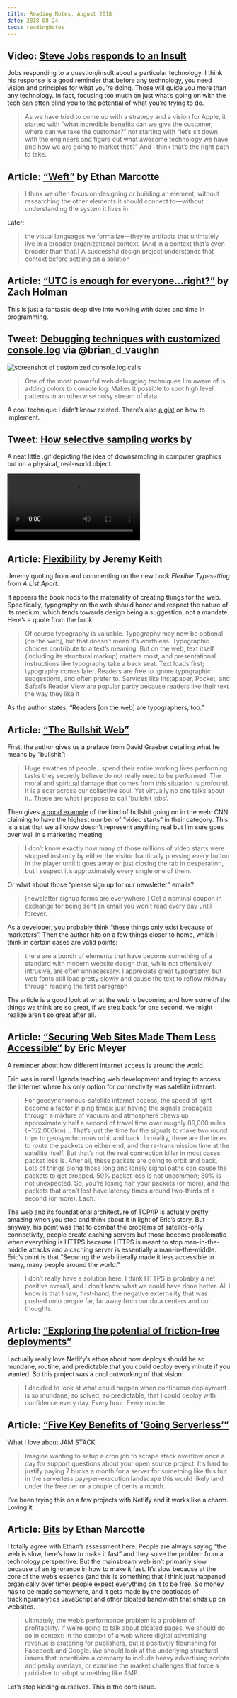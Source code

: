 ```yaml
---
title: Reading Notes, August 2018
date: 2018-08-24
tags: readingNotes
---
```


## Video: [Steve Jobs responds to an Insult](https://www.youtube.com/watch?v=FF-tKLISfPE)

Jobs responding to a question/insult about a particular technology. I think his response is a good reminder that before any technology, you need vision and principles for what you’re doing. Those will guide you more than any technology. In fact, focusing too much on just what’s going on with the tech can often blind you to the potential of what you’re trying to do.

> As we have tried to come up with a strategy and a vision for Apple, it started with “what incredible benefits can we give the customer, where can we take the customer?” not starting with “let’s sit down with the engineers and figure out what awesome technology we have and how we are going to market that?” And I think that’s the right path to take.

## Article: [“Weft”](https://ethanmarcotte.com/wrote/weft/) by Ethan Marcotte

> I think we often focus on designing or building an element, without researching the other elements it should connect to—without understanding the system it lives in.

Later:

> the visual languages we formalize—they’re artifacts that ultimately live in a broader organizational context. (And in a context that’s even broader than that.) A successful design project understands that context before settling on a solution

## Article: [“UTC is enough for everyone...right?”](https://zachholman.com/talk/utc-is-enough-for-everyone-right) by Zach Holman

This is just a fantastic deep dive into working with dates and time in programming.

## Tweet: [Debugging techniques with customized console.log](https://twitter.com/brian_d_vaughn/status/1025045172818563072) via @brian_d_vaughn

![screenshot of customized console.log calls](https://pbs.twimg.com/media/DjnGCcjVsAEk4R9.jpg:large)

> One of the most powerful web debugging techniques I'm aware of is adding colors to console.log. Makes it possible to spot high level patterns in an otherwise noisy stream of data.

A cool technique I didn’t know existed. There’s also [a gist](https://gist.github.com/bvaughn/810d50d6ade25b784728873daabb905e) on how to implement.

## Tweet: [How selective sampling works](https://twitter.com/CarlForrest/status/1026331321281470465) by 

A neat little .gif depicting the idea of downsampling in computer graphics but on a physical, real-world object.

<video controls src="https://video.twimg.com/ext_tw_video/1026331290394476545/pu/pl/FHBitGyZ8SPirV8K.m3u8"></video>

## Article: [Flexibility](https://adactio.com/journal/14250) by Jeremy Keith

Jeremy quoting from and commenting on the new book *Flexible Typesetting* from *A List Apart*. 

It appears the book nods to the materiality of creating things for the web. Specifically, typography on the web should honor and respect the nature of its medium, which tends towards design being a suggestion, not a mandate. Here’s a quote from the book:

> Of course typography is valuable. Typography may now be optional [on the web], but that doesn’t mean it’s worthless. Typographic choices contribute to a text’s meaning. But on the web, text itself (including its structural markup) matters most, and presentational instructions like typography take a back seat. Text loads first; typography comes later. Readers are free to ignore typographic suggestions, and often prefer to. Services like Instapaper, Pocket, and Safari’s Reader View are popular partly because readers like their text the way they like it

As the author states, “Readers [on the web] are typographers, too.”

## Article: [“The Bullshit Web”](https://pxlnv.com/blog/bullshit-web/)

First, the author gives us a preface from David Graeber detailing what he means by “bullshit”:

> Huge swathes of people...spend their entire working lives performing tasks they secretly believe do not really need to be performed. The moral and spiritual damage that comes from this situation is profound. It is a scar across our collective soul. Yet virtually no one talks about it...These are what I propose to call ‘bullshit jobs’.

Then gives [a good example](https://twitter.com/perlberg/status/1019968000458481664) of the kind of bullshit going on in the web: CNN claiming to have the highest number of “video starts” in their category. This is a stat that we all know doesn’t represent anything real but I’m sure goes over well in a marketing meeting:

> I don’t know exactly how many of those millions of video starts were stopped instantly by either the visitor frantically pressing every button in the player until it goes away or just closing the tab in desperation, but I suspect it’s approximately every single one of them.

Or what about those “please sign up for our newsletter” emails?

> [newsletter signup forms are everywhere.] Get a nominal coupon in exchange for being sent an email you won’t read every day until forever.

As a developer, you probably think “these things only exist because of marketers”. Then the author hits on a few things closer to home, which I think in certain cases are valid points:

> there are a bunch of elements that have become something of a standard with modern website design that, while not offensively intrusive, are often unnecessary. I appreciate great typography, but web fonts still load pretty slowly and cause the text to reflow midway through reading the first paragraph

The article is a good look at what the web is becoming and how some of the things we think are so great, if we step back for one second, we might realize aren’t so great after all.


## Article: [“Securing Web Sites Made Them Less Accessible”](https://meyerweb.com/eric/thoughts/2018/08/07/securing-sites-made-them-less-accessible/) by Eric Meyer

A reminder about how different internet access is around the world.

Eric was in rural Uganda teaching web development and trying to access the internet where his only option for connectivity was satellite internet:

> For geosynchronous-satellite internet access, the speed of light become a factor in ping times: just having the signals propagate through a mixture of vacuum and atmosphere chews up approximately half a second of travel time over roughly 89,000 miles (~152,000km)...
> That’s just the time for the signals to make two round trips to geosynchronous orbit and back. In reality, there are the times to route the packets on either end, and the re-transmission time at the satellite itself.
> But that’s not the real connection killer in most cases: packet loss is. After all, these packets are going to orbit and back. Lots of things along those long and lonely signal paths can cause the packets to get dropped. 50% packet loss is not uncommon; 80% is not unexpected.
> So, you’re losing half your packets (or more), and the packets that aren’t lost have latency times around two-thirds of a second (or more). Each.

The web and its foundational architecture of TCP/IP is actually pretty amazing when you stop and think about it in light of Eric’s story. But anyway, his point was that to combat the problems of satellite-only connectivity, people create caching servers but those become problematic when everything is HTTPS because HTTPS is meant to stop man-in-the-middle attacks and a caching server is essentially a man-in-the-middle. Eric’s point is that “Securing the web literally made it less accessible to many, many people around the world.” 

> I don’t really have a solution here. I think HTTPS is probably a net positive overall, and I don’t know what we could have done better. All I know is that I saw, first-hand, the negative externality that was pushed onto people far, far away from our data centers and our thoughts.

## Article: [“Exploring the potential of friction-free deployments”](https://www.netlify.com/blog/2018/08/02/exploring-the-potential-of-friction-free-deployments/)

I actually really love Netlify’s ethos about how deploys should be so mundane, routine, and predictable that you could deploy every minute if you wanted. So this project was a cool outworking of that vision:

> I decided to look at what could happen when continuous deployment is so mundane, so solved, so predictable, that I could deploy with confidence every day. Every hour. Every minute.

## Article: [“Five Key Benefits of ‘Going Serverless’”](https://www.netlify.com/blog/2018/08/06/five-key-benefits-of-going-serverless/)

What I love about JAM STACK

> Imagine wanting to setup a cron job to scrape stack overflow once a day for support questions about your open source project. It’s hard to justify paying 7 bucks a month for a server for something like this but in the serverless pay-per-execution landscape this would likely land under the free tier or a couple of cents a month.

I’ve been trying this on a few projects with Netlify and it works like a charm. Loving it.

## Article: [Bits](https://ethanmarcotte.com/wrote/bits/) by Ethan Marcotte

I totally agree with Ethan’s assessment here. People are always saying “the web is slow, here’s how to make it fast” and they solve the problem from a technology perspective. But the mainstream web isn’t primarily slow because of an ignorance in how to make it fast. It’s slow because at the core of the web’s essence (and this is something that I think just happened organically over time) people expect everything on it to be free. So money has to be made somewhere, and it gets made by the boatloads of tracking/analytics JavaScript and other bloated bandwidth that ends up on websites.

> ultimately, the web’s performance problem is a problem of profitability. If we’re going to talk about bloated pages, we should do so in context: in the context of a web where digital advertising revenue is cratering for publishers, but is positively flourishing for Facebook and Google. We should look at the underlying structural issues that incentivize a company to include heavy advertising scripts and pesky overlays, or examine the market challenges that force a publisher to adopt something like AMP.

Let’s stop kidding ourselves. This is the core issue. 

